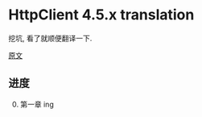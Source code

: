 HttpClient 4.5.x translation
=========

挖坑, 看了就顺便翻译一下.

[原文](http://hc.apache.org/httpcomponents-client-4.5.x/tutorial/html/fundamentals.html)

## 进度

0. 第一章 ing

